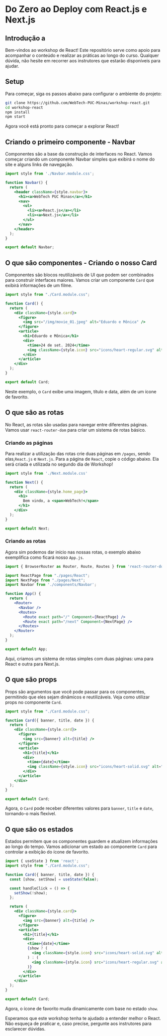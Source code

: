 # Do Zero ao Deploy com React.js e Next.js

## Introdução a

Bem-vindos ao workshop de React! Este repositório serve como apoio para acompanhar o conteúdo e realizar as práticas ao longo do curso. Qualquer dúvida, não hesite em recorrer aos instrutores que estarão disponíveis para ajudar.

## Setup

Para começar, siga os passos abaixo para configurar o ambiente do projeto:

```bash
git clone https://github.com/WebTech-PUC-Minas/workshop-react.git
cd workshop-react
npm install
npm start
```
Agora você está pronto para começar a explorar React!

## Criando o primeiro componente - Navbar

Componentes são a base da construção de interfaces no React. Vamos começar criando um componente Navbar simples que exibirá o nome do site e alguns links de navegação.

```jsx
import style from './Navbar.module.css';

function Navbar() {
  return (
    <header className={style.navbar}>
      <h1><a>WebTech PUC Minas</a></h1>
      <nav>
        <ul>
          <li><a>React.js</a></li>
          <li><a>Next.js</a></li>
        </ul>
      </nav>
    </header>
  );
}

export default Navbar;
```

## O que são componentes - Criando o nosso Card

Componentes são blocos reutilizáveis de UI que podem ser combinados para construir interfaces maiores. Vamos criar um componente ``Card`` que exibirá informações de um filme.

```jsx
import style from "./Card.module.css";

function Card() {
  return (
    <div className={style.card}>
      <figure>
        <img src="/img/movie_01.jpeg" alt="Eduardo e Mônica" />
      </figure>
      <article>
        <h1>Eduardo e Mônica</h1>
        <div>
          <time>24 de set. 2024</time>
          <img className={style.icon} src="icons/heart-regular.svg" alt="favorite icon"/>
        </div>
      </article>
    </div>
  );
}

export default Card;
```

Neste exemplo, o ``Card`` exibe uma imagem, título e data, além de um ícone de favorito.

## O que são as rotas

No React, as rotas são usadas para navegar entre diferentes páginas. Vamos usar ``react-router-dom`` para criar um sistema de rotas básico.

### Criando as páginas

Para realizar a utilização das rotas crie duas páginas em ``/pages``, sendo elas,``React.js`` e ``Next.js``. Para a página de ``React``, copie o código abaixo. Ela será criada e utilizada no segundo dia de Workshop!

```jsx
import style from './Next.module.css'

function Next() {
  return (
    <div className={style.home_page}>
      <h1>
        Bem vindo, a <span>WebTech!</span>
      </h1>
    </div>
  );
}

export default Next;
```

### Criando as rotas

Agora sim podemos dar início nas nossas rotas, o exemplo abaixo exemplifica como ficará nosso ``App.js``.

```jsx
import { BrowserRouter as Router, Route, Routes } from 'react-router-dom';

import ReactPage from "./pages/React";
import NextPage from "./pages/Next";
import Navbar from './components/Navbar';

function App() {
  return (
    <Router>
      <Navbar />
      <Routes>
        <Route exact path="/" Component={ReactPage} />
        <Route exact path="/next" Component={NextPage} />
      </Routes>
    </Router>
  );
}

export default App;
```

Aqui, criamos um sistema de rotas simples com duas páginas: uma para React e outra para Next.js.

## O que são props

Props são argumentos que você pode passar para os componentes, permitindo que eles sejam dinâmicos e reutilizáveis. Veja como utilizar props no componente ``Card``.

```jsx
import style from "./Card.module.css";

function Card({ banner, title, date }) {
  return (
    <div className={style.card}>
      <figure>
        <img src={banner} alt={title} />
      </figure>
      <article>
        <h1>{title}</h1>
        <div>
          <time>{date}</time>
          <img className={style.icon} src="icons/heart-solid.svg" alt="favorite icon" />
        </div>
      </article>
    </div>
  );
}

export default Card;
```

Agora, o ``Card`` pode receber diferentes valores para ``banner``, ``title`` e ``date``, tornando-o mais flexível.


## O que são os estados

Estados permitem que os componentes guardem e atualizem informações ao longo do tempo. Vamos adicionar um estado ao componente ``Card`` para controlar a exibição do ícone de favorito.

```jsx
import { useState } from 'react';
import style from "./Card.module.css";

function Card({ banner, title, date }) {
  const [show, setShow] = useState(false);

  const handleClick = () => {
    setShow(!show);
  };

  return (
    <div className={style.card}>
      <figure>
        <img src={banner} alt={title} />
      </figure>
      <article>
        <h1>{title}</h1>
        <div>
          <time>{date}</time>
          {show ? (
            <img className={style.icon} src="icons/heart-solid.svg" alt="favorited" onClick={handleClick} />
          ) : (
            <img className={style.icon} src="icons/heart-regular.svg" alt="not favorited" onClick={handleClick} />
          )}
        </div>
      </article>
    </div>
  );
}

export default Card;
```

Agora, o ícone de favorito muda dinamicamente com base no estado ``show``.

Esperamos que este workshop tenha te ajudado a entender melhor o React. Não esqueça de praticar e, caso precise, pergunte aos instrutores para esclarecer dúvidas.









